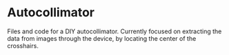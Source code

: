# Autocollimator

Files and code for a DIY autocollimator. Currently focused on extracting the data from images through the device, by locating the center of the crosshairs.
